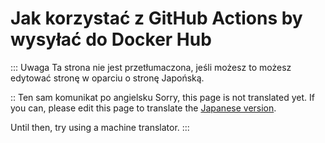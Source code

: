 # Jak korzystać z GitHub Actions by wysyłać do Docker Hub

::: Uwaga
Ta strona nie jest przetłumaczona, jeśli możesz to możesz edytować stronę w oparciu o stronę Japońską.

:: Ten sam komunikat po angielsku
Sorry, this page is not translated yet. If you can, please edit this page to translate the [Japanese version](/docs/admin/push-docker-hub.md).

Until then, try using a machine translator.
:::
